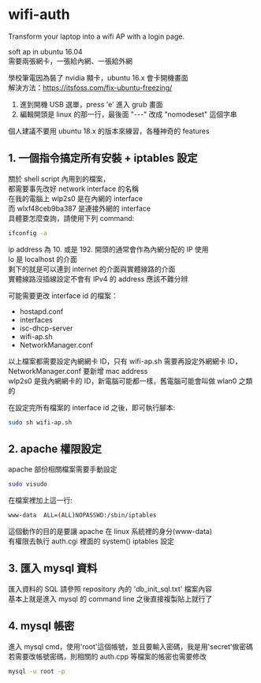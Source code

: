 # wifi-auth  
Transform your laptop into a wifi AP with a login page.  

soft ap in ubuntu 16.04  
需要兩張網卡，一張給內網、一張給外網  

學校筆電因為裝了 nvidia 顯卡，ubuntu 16.x 會卡開機畫面  
解決方法：https://itsfoss.com/fix-ubuntu-freezing/  
1. 進到開機 USB 選單，press 'e' 進入 grub 畫面
2. 編輯開頭是 linux 的那一行，最後面 "---" 改成 "nomodeset" 這個字串  

個人建議不要用 ubuntu 18.x 的版本來練習，各種神奇的 features  

## 1. 一個指令搞定所有安裝 + iptables 設定

關於 shell script 內用到的檔案，  
都需要事先改好 network interface 的名稱  
在我的電腦上 wlp2s0 是在內網的 interface  
而 wlxf48ceb9ba387 是連接外網的 interface  
具體要怎麼查詢，請使用下列 command:  
```bash
ifconfig -a
```
ip address 為 10. 或是 192. 開頭的通常會作為內網分配的 IP 使用  
lo 是 localhost 的介面  
剩下的就是可以連到 internet 的介面與實體線路的介面  
實體線路沒插線設定不會有 IPv4 的 address 應該不難分辨  

可能需要更改 interface id 的檔案：  
 - hostapd.conf
 - interfaces
 - isc-dhcp-server
 - wifi-ap.sh  
 - NetworkManager.conf

以上檔案都需要設定內網網卡 ID，只有 wifi-ap.sh 需要再設定外網網卡 ID，NetworkManager.conf 要新增 mac address  
wlp2s0 是我內網網卡的 ID，新電腦可能都一樣，舊電腦可能會叫做 wlan0 之類的  

在設定完所有檔案的 interface id 之後，即可執行腳本:  
```bash
sudo sh wifi-ap.sh
```

## 2. apache 權限設定

apache 部份相關檔案需要手動設定  
```bash
sudo visudo
```

在檔案裡加上這一行:  
```bash
www-data  ALL=(ALL)NOPASSWD:/sbin/iptables
```

這個動作的目的是要讓 apache 在 linux 系統裡的身分(www-data)  
有權限去執行 auth.cgi 裡面的 system() iptables 設定  

## 3. 匯入 mysql 資料

匯入資料的 SQL 請參照 repository 內的 'db_init_sql.txt' 檔案內容  
基本上就是進入 mysql 的 command line 之後直接複製貼上就行了  

## 4. mysql 帳密

進入 mysql cmd，使用'root'這個帳號，並且要輸入密碼，我是用'secret'做密碼  
若需要改帳號密碼，則相關的 auth.cpp 等檔案的帳密也需要修改  
```bash
mysql -u root -p
```
